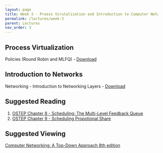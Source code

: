 ```yaml
---
layout: page
title: Week 3 - Proess Virutalization and Introduction to Computer Networks
permalink: /lectures/week-3
parent: Lectures
nav_order: 3
---
```


## Process Virtualization

Policies (Round Robin and MLFQ) - [Download](https://karthikv1392.github.io/cs3301_osn/slides/OSN_L05.pdf)

## Introduction to Networks

Networking - Introduction to Networking Layers - [Download](https://karthikv1392.github.io/cs3301_osn/slides/OSN_L06.pdf)


## Suggested Reading

1. [OSTEP Chapter 8 - Scheduling: The Multi-Level Feedback Queue](https://pages.cs.wisc.edu/~remzi/OSTEP/cpu-sched-mlfq.pdf)
2. [OSTEP Chapter 9 - Scheduling Propotional Share](https://pages.cs.wisc.edu/~remzi/OSTEP/cpu-sched-lottery.pdf)

## Suggested Viewing

[Computer Networking: A Top-Down Approach 8th edition](https://gaia.cs.umass.edu/kurose_ross/videos/1/)